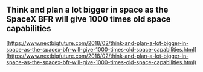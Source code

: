 ## Think and plan a lot bigger in space as the SpaceX BFR will give 1000 times old space capabilities
  
  [https://www.nextbigfuture.com/2018/02/think-and-plan-a-lot-bigger-in-space-as-the-spacex-bfr-will-give-1000-times-old-space-capabilities.html](https://www.nextbigfuture.com/2018/02/think-and-plan-a-lot-bigger-in-space-as-the-spacex-bfr-will-give-1000-times-old-space-capabilities.html)